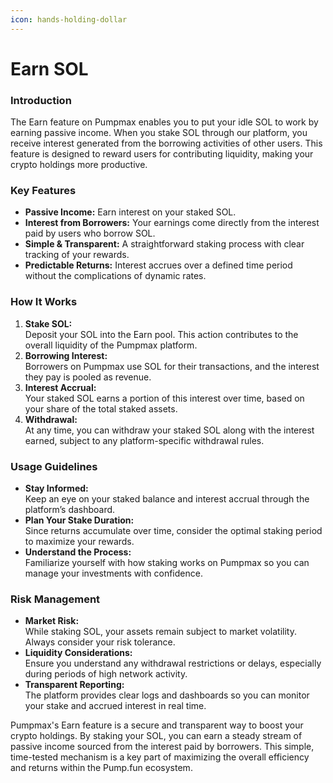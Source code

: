 ```yaml
---
icon: hands-holding-dollar
---
```


# Earn SOL

### Introduction

The Earn feature on Pumpmax enables you to put your idle SOL to work by earning passive income. When you stake SOL through our platform, you receive interest generated from the borrowing activities of other users. This feature is designed to reward users for contributing liquidity, making your crypto holdings more productive.

### Key Features

* **Passive Income:** Earn interest on your staked SOL.
* **Interest from Borrowers:** Your earnings come directly from the interest paid by users who borrow SOL.
* **Simple & Transparent:** A straightforward staking process with clear tracking of your rewards.
* **Predictable Returns:** Interest accrues over a defined time period without the complications of dynamic rates.

### How It Works

1. **Stake SOL:**\
   Deposit your SOL into the Earn pool. This action contributes to the overall liquidity of the Pumpmax platform.
2. **Borrowing Interest:**\
   Borrowers on Pumpmax use SOL for their transactions, and the interest they pay is pooled as revenue.
3. **Interest Accrual:**\
   Your staked SOL earns a portion of this interest over time, based on your share of the total staked assets.
4. **Withdrawal:**\
   At any time, you can withdraw your staked SOL along with the interest earned, subject to any platform-specific withdrawal rules.

### Usage Guidelines

* **Stay Informed:**\
  Keep an eye on your staked balance and interest accrual through the platform’s dashboard.
* **Plan Your Stake Duration:**\
  Since returns accumulate over time, consider the optimal staking period to maximize your rewards.
* **Understand the Process:**\
  Familiarize yourself with how staking works on Pumpmax so you can manage your investments with confidence.

### Risk Management

* **Market Risk:**\
  While staking SOL, your assets remain subject to market volatility. Always consider your risk tolerance.
* **Liquidity Considerations:**\
  Ensure you understand any withdrawal restrictions or delays, especially during periods of high network activity.
* **Transparent Reporting:**\
  The platform provides clear logs and dashboards so you can monitor your stake and accrued interest in real time.

Pumpmax's Earn feature is a secure and transparent way to boost your crypto holdings. By staking your SOL, you can earn a steady stream of passive income sourced from the interest paid by borrowers. This simple, time-tested mechanism is a key part of maximizing the overall efficiency and returns within the Pump.fun ecosystem.
